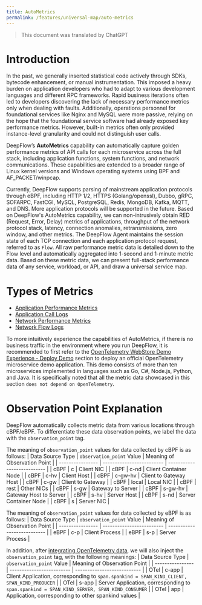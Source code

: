 ```yaml
---
title: AutoMetrics
permalink: /features/universal-map/auto-metrics
---
```


> This document was translated by ChatGPT

# Introduction

In the past, we generally inserted statistical code actively through SDKs, bytecode enhancement, or manual instrumentation. This imposed a heavy burden on application developers who had to adapt to various development languages and different RPC frameworks. Rapid business iterations often led to developers discovering the lack of necessary performance metrics only when dealing with faults. Additionally, operations personnel for foundational services like Nginx and MySQL were more passive, relying on the hope that the foundational service software had already exposed key performance metrics. However, built-in metrics often only provided instance-level granularity and could not distinguish user calls.

DeepFlow’s **AutoMetrics** capability can automatically capture golden performance metrics of API calls for each microservice across the full stack, including application functions, system functions, and network communications. These capabilities are extended to a broader range of Linux kernel versions and Windows operating systems using BPF and AF_PACKET/winpcap.

Currently, DeepFlow supports parsing of mainstream application protocols through eBPF, including HTTP 1/2, HTTPS (Golang/openssl), Dubbo, gRPC, SOFARPC, FastCGI, MySQL, PostgreSQL, Redis, MongoDB, Kafka, MQTT, and DNS. More application protocols will be supported in the future. Based on DeepFlow's AutoMetrics capability, we can non-intrusively obtain RED (Request, Error, Delay) metrics of applications, throughput of the network protocol stack, latency, connection anomalies, retransmissions, zero window, and other metrics. The DeepFlow Agent maintains the session state of each TCP connection and each application protocol request, referred to as `Flow`. All raw performance metric data is detailed down to the Flow level and automatically aggregated into 1-second and 1-minute metric data. Based on these metric data, we can present full-stack performance data of any service, workload, or API, and draw a universal service map.

# Types of Metrics

- [Application Performance Metrics](./application-metrics/)
- [Application Call Logs](./request-log/)
- [Network Performance Metrics](./network-metrics/)
- [Network Flow Logs](./flow-log/)

To more intuitively experience the capabilities of AutoMetrics,
if there is no business traffic in the environment where you run DeepFlow, it is recommended to first refer to the [OpenTelemetry WebStore Demo Experience - Deploy Demo](../../integration/input/tracing/opentelemetry/#部署-demo-2) section to deploy an official OpenTelemetry microservice demo application.
This demo consists of more than ten microservices implemented in languages such as Go, C#, Node.js, Python, and Java. It is specifically noted that all the metric data showcased in this section `does not depend on OpenTelemetry`.

# Observation Point Explanation

DeepFlow automatically collects metric data from various locations through cBPF/eBPF. To differentiate these data observation points, we label the data with the `observation_point` tag.

The meaning of `observation_point` values for data collected by cBPF is as follows:
| Data Source Type | `observation_point` Value | Meaning of Observation Point |
| ---------------- | ------------------------- | --------------------------- |
| cBPF | c | Client NIC |
| cBPF | c-nd | Client Container Node |
| cBPF | c-hv | Client Host |
| cBPF | c-gw-hv | Client to Gateway Host |
| cBPF | c-gw | Client to Gateway |
| cBPF | local | Local NIC |
| cBPF | rest | Other NICs |
| cBPF | s-gw | Gateway to Server |
| cBPF | s-gw-hv | Gateway Host to Server |
| cBPF | s-hv | Server Host |
| cBPF | s-nd | Server Container Node |
| cBPF | s | Server NIC |

The meaning of `observation_point` values for data collected by eBPF is as follows:
| Data Source Type | `observation_point` Value | Meaning of Observation Point |
| ---------------- | ------------------------- | --------------------------- |
| eBPF | c-p | Client Process |
| eBPF | s-p | Server Process |

In addition, after [integrating OpenTelemetry data](../../integration/input/tracing/opentelemetry/), we will also inject the `observation_point` tag, with the following meanings:
| Data Source Type | `observation_point` Value | Meaning of Observation Point |
| ---------------- | ------------------------- | --------------------------- |
| OTel | c-app | Client Application, corresponding to `span.spankind = SPAN_KIND_CLIENT, SPAN_KIND_PRODUCER` |
| OTel | s-app | Server Application, corresponding to `span.spankind = SPAN_KIND_SERVER, SPAN_KIND_CONSUMER` |
| OTel | app | Application, corresponding to other spankind values |
